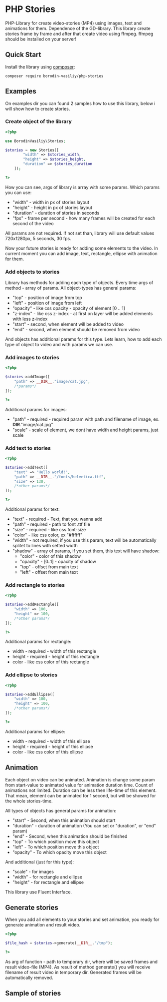 PHP Stories
==========

PHP-Library for create video-stories (MP4) using images, text and animations for them. Dependence of the GD-library.
This library create stories frame by frame and after that create video using ffmpeg. ffmpeg should be installed on your server!

Quick Start
-----------

Install the library using [composer](https://getcomposer.org):

    composer require borodin-vasiliy/php-stories

Examples
-----------

On examples dir you can found 2 samples how to use this library, below i will show how to create stories.

### Create object of the library

```php
<?php

use BorodinVasiliy\Stories;

$stories = new Stories([
        "width" => $stories_width,
        "height" => $stories_height,
        "duration" => $stories_duration
    ]);

?>
```

How you can see, args of library is array with some params. Which params you can use:

* "width" - width in px of stories layout
* "height" - height in px of stories layout
* "duration" - duration of stories in seconds
* "fps" - frame per second - how many frames will be created for each second of the video

All params are not required. If not set than, library will use default values 720x1280px, 5 seconds, 30 fps.

Now your future stories is ready for adding some elements to the video. In current moment you can add image, text, rectangle, ellipse with animation for them.

### Add objects to stories

Library has methods for adding each type of objects. Every time args of method - array of params.
All object-types has general params:

* "top" - position of image from top
* "left" - position of image from left
* "opacity" - like css opacity - opacity of element [0 .. 1]
* "z-index" - like css z-index - at first on layer will be added elements with less z-index
* "start" - second, when element will be added to video
* "end" - second, when element should be removed from video

And objects has additional params for this type. Lets learn, how to add each type of object to video and with params we can use.

### Add images to stories

```php
<?php

$stories->addImage([
    "path" => __DIR__."image/cat.jpg",
    /*params*/
]);

?>
```

Additional params for images:

* "path" - required - required param with path and filename of image, ex. __DIR__."image/cat.jpg"
* "scale" - scale of element, we dont have width and height params, just scale

### Add text to stories

```php
<?php

$stories->addText([
    "text" => "Hello world!",
    "path" => __DIR__."/fonts/helvetica.ttf",
    "size" => 130,
    /*other params*/
]);

?>
```

Additional params for text:

* "text" - required - Text, that you wanna add
* "path" - required - path to font .ttf file
* "size" - required - like css font-size
* "color" - like css color, ex "#ffffff"
* "width" - not required, if you use this param, text will be automatically splitet to lines with setted width
* "shadow" - array of params, if you set them, this text will have shadow:
    * "color" - color of this shadow
    * "opacity" - [0..1] - opacity of shadow
    * "top" - offset from main text
    * "left" - offset from main text

### Add rectangle to stories

```php
<?php

$stories->addRectangle([
    "width" => 100,
    "height" => 100,
    /*other params*/
]);

?>
```

Additional params for rectangle:

* width - required - width of this rectangle
* height - required - height of this rectangle
* color - like css color of this rectangle

### Add ellipse to stories

```php
<?php

$stories->addEllipse([
    "width" => 100,
    "height" => 100,
    /*other params*/
]);

?>
```

Additional params for ellipse:

* width - required - width of this ellipse
* height - required - height of this ellipse
* color - like css color of this ellipse

Animation
-----------

Each object on video can be animated. Animation is change some param from start-value to animated value for animation duration time. Count of animations not limited. Duration can be less then life-time of this element. That mean, element can be animated for 1 second, but will be showed for the whole stories-time.

All types of objects has general params for animation:

* "start" - Second, when this animation should start
* "duration" - duration of animation (You can set or "duration", or "end" param)
* "end" - Second, when this animation should be finished
* "top" - To which position move this object
* "left" - To which position move this object
* "opacity" - To which opacity move this object

And additional (just for this type):

* "scale" - for images
* "width" - for rectangle and ellipse
* "height" - for rectangle and ellipse

This library use Fluent Interface.

Generate stories
-----------

When you add all elements to your stories and set animation, you ready for generate animation and result video.

```php
<?php

$file_hash = $stories->generate(__DIR__."/tmp");

?>
```

As arg of function - path to temporary dir, where will be saved frames and result video-file (MP4). As result of method generate() you will receive filename of result video in temporary dir. Generated frames will be automatically removed.

Sample of stories
-----------

